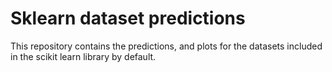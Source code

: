 # Sklearn dataset predictions

This repository contains the predictions, and plots 
for the datasets included in the scikit learn library 
by default.
